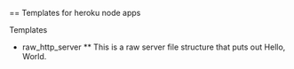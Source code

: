== Templates for heroku node apps


Templates

* raw_http_server
** This is a raw server file structure that puts out Hello, World.


